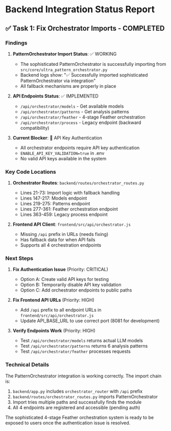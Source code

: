 # Backend Integration Status Report

## ✅ Task 1: Fix Orchestrator Imports - COMPLETED

### Findings

1. **PatternOrchestrator Import Status**: ✅ WORKING
   - The sophisticated PatternOrchestrator is successfully importing from `src/core/ultra_pattern_orchestrator.py`
   - Backend logs show: "✅ Successfully imported sophisticated PatternOrchestrator via integration"
   - All fallback mechanisms are properly in place

2. **API Endpoints Status**: ✅ IMPLEMENTED
   - `/api/orchestrator/models` - Get available models
   - `/api/orchestrator/patterns` - Get analysis patterns  
   - `/api/orchestrator/feather` - 4-stage Feather orchestration
   - `/api/orchestrator/process` - Legacy endpoint (backward compatibility)

3. **Current Blocker**: 🔐 API Key Authentication
   - All orchestrator endpoints require API key authentication
   - `ENABLE_API_KEY_VALIDATION=true` in .env
   - No valid API keys available in the system

### Key Code Locations

1. **Orchestrator Routes**: `backend/routes/orchestrator_routes.py`
   - Lines 21-73: Import logic with fallback handling
   - Lines 147-217: Models endpoint
   - Lines 219-275: Patterns endpoint
   - Lines 277-361: Feather orchestration endpoint
   - Lines 363-459: Legacy process endpoint

2. **Frontend API Client**: `frontend/src/api/orchestrator.js`
   - Missing `/api` prefix in URLs (needs fixing)
   - Has fallback data for when API fails
   - Supports all 4 orchestration endpoints

### Next Steps

1. **Fix Authentication Issue** (Priority: CRITICAL)
   - Option A: Create valid API keys for testing
   - Option B: Temporarily disable API key validation
   - Option C: Add orchestrator endpoints to public paths

2. **Fix Frontend API URLs** (Priority: HIGH)
   - Add `/api` prefix to all endpoint URLs in `frontend/src/api/orchestrator.js`
   - Update API_BASE_URL to use correct port (8081 for development)

3. **Verify Endpoints Work** (Priority: HIGH)
   - Test `/api/orchestrator/models` returns actual LLM models
   - Test `/api/orchestrator/patterns` returns 6 analysis patterns
   - Test `/api/orchestrator/feather` processes requests

### Technical Details

The PatternOrchestrator integration is working correctly. The import chain is:
1. `backend/app.py` includes `orchestrator_router` with `/api` prefix
2. `backend/routes/orchestrator_routes.py` imports PatternOrchestrator
3. Import tries multiple paths and successfully finds the module
4. All 4 endpoints are registered and accessible (pending auth)

The sophisticated 4-stage Feather orchestration system is ready to be exposed to users once the authentication issue is resolved.